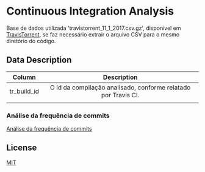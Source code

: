 # Continuous Integration Analysis

Base de dados utilizada  'travistorrent_11_1_2017.csv.gz',  disponivel em <a href="https://travistorrent.testroots.org/page_access/">TravisTorrent</a>, se faz necessário extrair o arquivo CSV para o mesmo diretório do código.

## Data Description
|Column       |Description |
|-------------|:--------------------------------:|
|tr_build_id  | O id da compilação analisado, conforme relatado por Travis CI.|
|||

### Análise da frequência de commits
 <a href="https://github.com/wagnerfns/ci-analysis/blob/master/question_01_-_02/An%C3%A1lise%20da%20frequ%C3%AAncia%20de%20commits%20.ipynb">Análise da frequência de commits</a>



##  License
<a href="https://github.com/wagnerfns/ci-analysis/blob/master/LICENSE">MIT</a>
